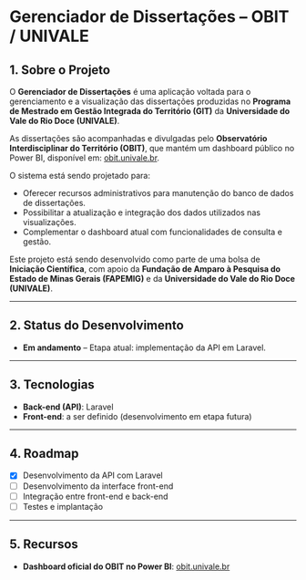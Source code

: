 # Gerenciador de Dissertações – OBIT / UNIVALE

## 1. Sobre o Projeto

O **Gerenciador de Dissertações** é uma aplicação voltada para o gerenciamento e a visualização das dissertações produzidas no **Programa de Mestrado em Gestão Integrada do Território (GIT)** da **Universidade do Vale do Rio Doce (UNIVALE)**.

As dissertações são acompanhadas e divulgadas pelo **Observatório Interdisciplinar do Território (OBIT)**, que mantém um dashboard público no Power BI, disponível em: [obit.univale.br](https://obit.univale.br).

O sistema está sendo projetado para:

-   Oferecer recursos administrativos para manutenção do banco de dados de dissertações.
-   Possibilitar a atualização e integração dos dados utilizados nas visualizações.
-   Complementar o dashboard atual com funcionalidades de consulta e gestão.

Este projeto está sendo desenvolvido como parte de uma bolsa de **Iniciação Científica**, com apoio da **Fundação de Amparo à Pesquisa do Estado de Minas Gerais (FAPEMIG)** e da **Universidade do Vale do Rio Doce (UNIVALE)**.

---

## 2. Status do Desenvolvimento

-   **Em andamento** – Etapa atual: implementação da API em Laravel.

---

## 3. Tecnologias

-   **Back-end (API)**: Laravel
-   **Front-end**: a ser definido (desenvolvimento em etapa futura)

---

## 4. Roadmap

-   [x] Desenvolvimento da API com Laravel
-   [ ] Desenvolvimento da interface front-end
-   [ ] Integração entre front-end e back-end
-   [ ] Testes e implantação

---

## 5. Recursos

-   **Dashboard oficial do OBIT no Power BI**: [obit.univale.br](https://obit.univale.br)

